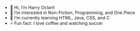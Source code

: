 - 👋 Hi, I’m Harry Oclarit
- 👀 I’m interested in Non-Fiction, Programming, and One Piece
- 🌱 I’m currently learning HTML, Java, CSS, and C
- ⚡ Fun fact: I love coffee and watching soccer
